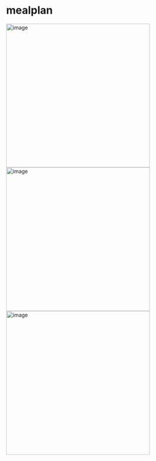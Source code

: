 # mealplan

<img width="387" alt="image" src="https://user-images.githubusercontent.com/57777918/166115700-df82dd41-6f96-4903-abc1-a148274ddb46.png">
<img width="387" alt="image" src="https://user-images.githubusercontent.com/57777918/166115703-4fb52848-616b-4718-983a-b5e75d30066d.png">
<img width="387" alt="image" src="https://user-images.githubusercontent.com/57777918/166115720-4d8463bf-0a61-4035-8a65-ba336d513170.png">
